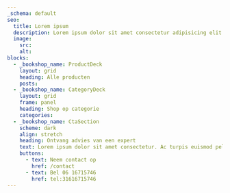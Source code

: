 ```yaml
---
_schema: default
seo:
  title: Lorem ipsum
  description: Lorem ipsum dolor sit amet consectetur adipisicing elit. Quisquam, quos.
  image:
    src:
    alt:
blocks:
  - _bookshop_name: ProductDeck
    layout: grid
    heading: Alle producten
    posts:
  - _bookshop_name: CategoryDeck
    layout: grid
    frame: panel
    heading: Shop op categorie
    categories:
  - _bookshop_name: CtaSection
    scheme: dark
    align: stretch
    heading: Ontvang advies van een expert
    text: Lorem ipsum dolor sit amet consectetur. Ac turpis euismod pellentesque tempor sed augue. Nam tellus id diam suspendisse vulputate.
    buttons:
      - text: Neem contact op
        href: /contact
      - text: Bel 06 16715746
        href: tel:31616715746
---
```

